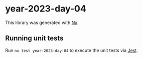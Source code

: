 # year-2023-day-04

This library was generated with [Nx](https://nx.dev).

## Running unit tests

Run `nx test year-2023-day-04` to execute the unit tests via [Jest](https://jestjs.io).
